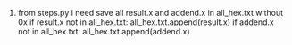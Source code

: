 1. from steps.py i need save all result.x and addend.x in 
    all_hex.txt without 0x
    if result.x not in all_hex.txt:
        all_hex.txt.append(result.x)
    if addend.x not in all_hex.txt:
        all_hex.txt.append(addend.x)